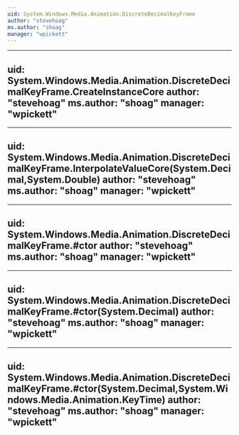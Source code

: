 ```yaml
---
uid: System.Windows.Media.Animation.DiscreteDecimalKeyFrame
author: "stevehoag"
ms.author: "shoag"
manager: "wpickett"
---
```


---
uid: System.Windows.Media.Animation.DiscreteDecimalKeyFrame.CreateInstanceCore
author: "stevehoag"
ms.author: "shoag"
manager: "wpickett"
---

---
uid: System.Windows.Media.Animation.DiscreteDecimalKeyFrame.InterpolateValueCore(System.Decimal,System.Double)
author: "stevehoag"
ms.author: "shoag"
manager: "wpickett"
---

---
uid: System.Windows.Media.Animation.DiscreteDecimalKeyFrame.#ctor
author: "stevehoag"
ms.author: "shoag"
manager: "wpickett"
---

---
uid: System.Windows.Media.Animation.DiscreteDecimalKeyFrame.#ctor(System.Decimal)
author: "stevehoag"
ms.author: "shoag"
manager: "wpickett"
---

---
uid: System.Windows.Media.Animation.DiscreteDecimalKeyFrame.#ctor(System.Decimal,System.Windows.Media.Animation.KeyTime)
author: "stevehoag"
ms.author: "shoag"
manager: "wpickett"
---
